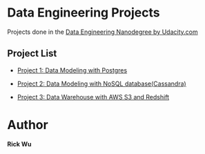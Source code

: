 # Data Engineering Projects

Projects done in the [Data Engineering Nanodegree by Udacity.com](https://www.udacity.com/course/data-engineer-nanodegree--nd027)

## Project List

- [Project 1: Data Modeling with Postgres](project_1_data_modeling_postgres)

- [Project 2: Data Modeling with NoSQL database(Cassandra)](project_2_data_modeling_cassandra)

- [Project 3: Data Warehouse with AWS S3 and Redshift](project_3_data_warehouse)

# Author
**Rick Wu**



